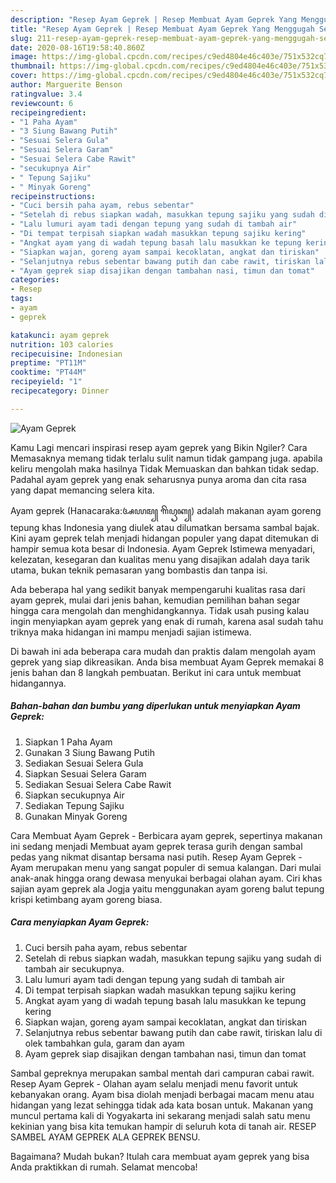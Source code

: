 ```yaml
---
description: "Resep Ayam Geprek | Resep Membuat Ayam Geprek Yang Menggugah Selera"
title: "Resep Ayam Geprek | Resep Membuat Ayam Geprek Yang Menggugah Selera"
slug: 211-resep-ayam-geprek-resep-membuat-ayam-geprek-yang-menggugah-selera
date: 2020-08-16T19:58:40.860Z
image: https://img-global.cpcdn.com/recipes/c9ed4804e46c403e/751x532cq70/ayam-geprek-foto-resep-utama.jpg
thumbnail: https://img-global.cpcdn.com/recipes/c9ed4804e46c403e/751x532cq70/ayam-geprek-foto-resep-utama.jpg
cover: https://img-global.cpcdn.com/recipes/c9ed4804e46c403e/751x532cq70/ayam-geprek-foto-resep-utama.jpg
author: Marguerite Benson
ratingvalue: 3.4
reviewcount: 6
recipeingredient:
- "1 Paha Ayam"
- "3 Siung Bawang Putih"
- "Sesuai Selera Gula"
- "Sesuai Selera Garam"
- "Sesuai Selera Cabe Rawit"
- "secukupnya Air"
- " Tepung Sajiku"
- " Minyak Goreng"
recipeinstructions:
- "Cuci bersih paha ayam, rebus sebentar"
- "Setelah di rebus siapkan wadah, masukkan tepung sajiku yang sudah di tambah air secukupnya."
- "Lalu lumuri ayam tadi dengan tepung yang sudah di tambah air"
- "Di tempat terpisah siapkan wadah masukkan tepung sajiku kering"
- "Angkat ayam yang di wadah tepung basah lalu masukkan ke tepung kering"
- "Siapkan wajan, goreng ayam sampai kecoklatan, angkat dan tiriskan"
- "Selanjutnya rebus sebentar bawang putih dan cabe rawit, tiriskan lalu di olek tambahkan gula, garam dan ayam"
- "Ayam geprek siap disajikan dengan tambahan nasi, timun dan tomat"
categories:
- Resep
tags:
- ayam
- geprek

katakunci: ayam geprek 
nutrition: 103 calories
recipecuisine: Indonesian
preptime: "PT11M"
cooktime: "PT44M"
recipeyield: "1"
recipecategory: Dinner

---
```



![Ayam Geprek](https://img-global.cpcdn.com/recipes/c9ed4804e46c403e/751x532cq70/ayam-geprek-foto-resep-utama.jpg)

Kamu Lagi mencari inspirasi resep ayam geprek yang Bikin Ngiler? Cara Memasaknya memang tidak terlalu sulit namun tidak gampang juga. apabila keliru mengolah maka hasilnya Tidak Memuaskan dan bahkan tidak sedap. Padahal ayam geprek yang enak seharusnya punya aroma dan cita rasa yang dapat memancing selera kita.

Ayam geprek (Hanacaraka:ꦄꦪꦩ꧀ ꦒꦼꦥꦽꦏ꧀) adalah makanan ayam goreng tepung khas Indonesia yang diulek atau dilumatkan bersama sambal bajak. Kini ayam geprek telah menjadi hidangan populer yang dapat ditemukan di hampir semua kota besar di Indonesia. Ayam Geprek Istimewa menyadari, kelezatan, kesegaran dan kualitas menu yang disajikan adalah daya tarik utama, bukan teknik pemasaran yang bombastis dan tanpa isi.

Ada beberapa hal yang sedikit banyak mempengaruhi kualitas rasa dari ayam geprek, mulai dari jenis bahan, kemudian pemilihan bahan segar hingga cara mengolah dan menghidangkannya. Tidak usah pusing kalau ingin menyiapkan ayam geprek yang enak di rumah, karena asal sudah tahu triknya maka hidangan ini mampu menjadi sajian istimewa.


Di bawah ini ada beberapa cara mudah dan praktis dalam mengolah ayam geprek yang siap dikreasikan. Anda bisa membuat Ayam Geprek memakai 8 jenis bahan dan 8 langkah pembuatan. Berikut ini cara untuk membuat hidangannya.

<!--inarticleads1-->

##### Bahan-bahan dan bumbu yang diperlukan untuk menyiapkan Ayam Geprek:

1. Siapkan 1 Paha Ayam
1. Gunakan 3 Siung Bawang Putih
1. Sediakan Sesuai Selera Gula
1. Siapkan Sesuai Selera Garam
1. Sediakan Sesuai Selera Cabe Rawit
1. Siapkan secukupnya Air
1. Sediakan  Tepung Sajiku
1. Gunakan  Minyak Goreng


Cara Membuat Ayam Geprek - Berbicara ayam geprek, sepertinya makanan ini sedang menjadi Membuat ayam geprek terasa gurih dengan sambal pedas yang nikmat disantap bersama nasi putih. Resep Ayam Geprek - Ayam merupakan menu yang sangat populer di semua kalangan. Dari mulai anak-anak hingga orang dewasa menyukai berbagai olahan ayam. Ciri khas sajian ayam geprek ala Jogja yaitu menggunakan ayam goreng balut tepung krispi ketimbang ayam goreng biasa. 

<!--inarticleads2-->

##### Cara menyiapkan Ayam Geprek:

1. Cuci bersih paha ayam, rebus sebentar
1. Setelah di rebus siapkan wadah, masukkan tepung sajiku yang sudah di tambah air secukupnya.
1. Lalu lumuri ayam tadi dengan tepung yang sudah di tambah air
1. Di tempat terpisah siapkan wadah masukkan tepung sajiku kering
1. Angkat ayam yang di wadah tepung basah lalu masukkan ke tepung kering
1. Siapkan wajan, goreng ayam sampai kecoklatan, angkat dan tiriskan
1. Selanjutnya rebus sebentar bawang putih dan cabe rawit, tiriskan lalu di olek tambahkan gula, garam dan ayam
1. Ayam geprek siap disajikan dengan tambahan nasi, timun dan tomat


Sambal gepreknya merupakan sambal mentah dari campuran cabai rawit. Resep Ayam Geprek - Olahan ayam selalu menjadi menu favorit untuk kebanyakan orang. Ayam bisa diolah menjadi berbagai macam menu atau hidangan yang lezat sehingga tidak ada kata bosan untuk. Makanan yang muncul pertama kali di Yogyakarta ini sekarang menjadi salah satu menu kekinian yang bisa kita temukan hampir di seluruh kota di tanah air. RESEP SAMBEL AYAM GEPREK ALA GEPREK BENSU. 

Bagaimana? Mudah bukan? Itulah cara membuat ayam geprek yang bisa Anda praktikkan di rumah. Selamat mencoba!

